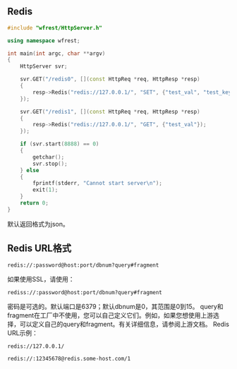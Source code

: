## Redis

```cpp
#include "wfrest/HttpServer.h"

using namespace wfrest;

int main(int argc, char **argv)
{
    HttpServer svr;

    svr.GET("/redis0", [](const HttpReq *req, HttpResp *resp)
    {
        resp->Redis("redis://127.0.0.1/", "SET", {"test_val", "test_key"});
    });

    svr.GET("/redis1", [](const HttpReq *req, HttpResp *resp)
    {
        resp->Redis("redis://127.0.0.1/", "GET", {"test_val"});
    });

    if (svr.start(8888) == 0)
    {
        getchar();
        svr.stop();
    } else
    {
        fprintf(stderr, "Cannot start server\n");
        exit(1);
    }
    return 0;
}
```

默认返回格式为json。

## Redis URL格式

```
redis://:password@host:port/dbnum?query#fragment
```

如果使用SSL，请使用：

```
rediss://:password@host:port/dbnum?query#fragment
```

密码是可选的。默认端口是6379；默认dbnum是0，其范围是0到15。
query和fragment在工厂中不使用，您可以自己定义它们。例如，如果您想使用上游选择，可以定义自己的query和fragment。有关详细信息，请参阅上游文档。
Redis URL示例：

```
redis://127.0.0.1/

redis://:12345678@redis.some-host.com/1
``` 